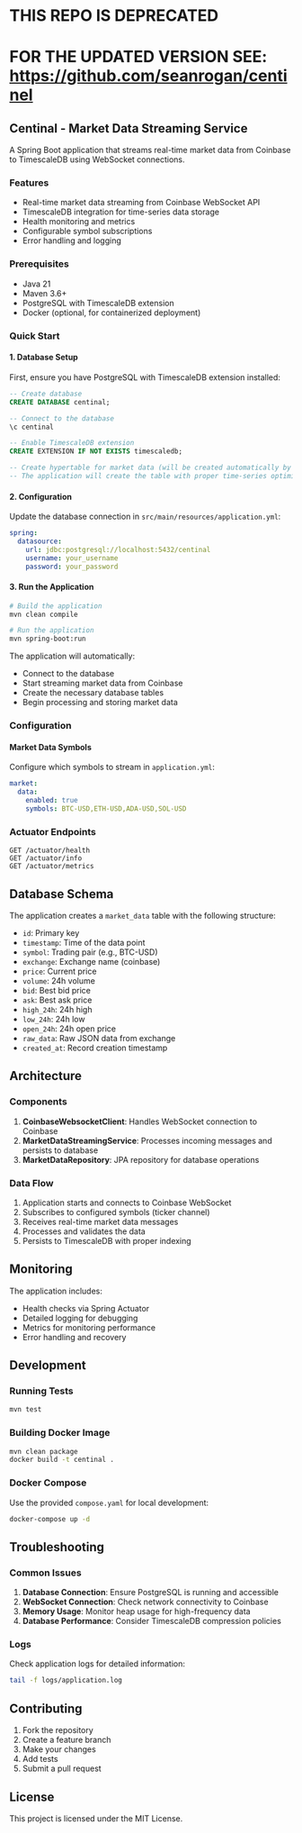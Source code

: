 # THIS REPO IS DEPRECATED
# FOR THE UPDATED VERSION SEE: https://github.com/seanrogan/centinel

## Centinal - Market Data Streaming Service

A Spring Boot application that streams real-time market data from Coinbase to TimescaleDB using WebSocket connections.

### Features

- Real-time market data streaming from Coinbase WebSocket API
- TimescaleDB integration for time-series data storage
- Health monitoring and metrics
- Configurable symbol subscriptions
- Error handling and logging

### Prerequisites

- Java 21
- Maven 3.6+
- PostgreSQL with TimescaleDB extension
- Docker (optional, for containerized deployment)

### Quick Start

#### 1. Database Setup

First, ensure you have PostgreSQL with TimescaleDB extension installed:

```sql
-- Create database
CREATE DATABASE centinal;

-- Connect to the database
\c centinal

-- Enable TimescaleDB extension
CREATE EXTENSION IF NOT EXISTS timescaledb;

-- Create hypertable for market data (will be created automatically by JPA)
-- The application will create the table with proper time-series optimization
```

#### 2. Configuration

Update the database connection in `src/main/resources/application.yml`:

```yaml
spring:
  datasource:
    url: jdbc:postgresql://localhost:5432/centinal
    username: your_username
    password: your_password
```

#### 3. Run the Application

```bash
# Build the application
mvn clean compile

# Run the application
mvn spring-boot:run
```

The application will automatically:
- Connect to the database
- Start streaming market data from Coinbase
- Create the necessary database tables
- Begin processing and storing market data

### Configuration

#### Market Data Symbols

Configure which symbols to stream in `application.yml`:

```yaml
market:
  data:
    enabled: true
    symbols: BTC-USD,ETH-USD,ADA-USD,SOL-USD
```

### Actuator Endpoints
```
GET /actuator/health
GET /actuator/info
GET /actuator/metrics
```

## Database Schema

The application creates a `market_data` table with the following structure:

- `id`: Primary key
- `timestamp`: Time of the data point
- `symbol`: Trading pair (e.g., BTC-USD)
- `exchange`: Exchange name (coinbase)
- `price`: Current price
- `volume`: 24h volume
- `bid`: Best bid price
- `ask`: Best ask price
- `high_24h`: 24h high
- `low_24h`: 24h low
- `open_24h`: 24h open price
- `raw_data`: Raw JSON data from exchange
- `created_at`: Record creation timestamp

## Architecture

### Components

1. **CoinbaseWebsocketClient**: Handles WebSocket connection to Coinbase
2. **MarketDataStreamingService**: Processes incoming messages and persists to database
3. **MarketDataRepository**: JPA repository for database operations

### Data Flow

1. Application starts and connects to Coinbase WebSocket
2. Subscribes to configured symbols (ticker channel)
3. Receives real-time market data messages
4. Processes and validates the data
5. Persists to TimescaleDB with proper indexing

## Monitoring

The application includes:

- Health checks via Spring Actuator
- Detailed logging for debugging
- Metrics for monitoring performance
- Error handling and recovery

## Development

### Running Tests

```bash
mvn test
```

### Building Docker Image

```bash
mvn clean package
docker build -t centinal .
```

### Docker Compose

Use the provided `compose.yaml` for local development:

```bash
docker-compose up -d
```

## Troubleshooting

### Common Issues

1. **Database Connection**: Ensure PostgreSQL is running and accessible
2. **WebSocket Connection**: Check network connectivity to Coinbase
3. **Memory Usage**: Monitor heap usage for high-frequency data
4. **Database Performance**: Consider TimescaleDB compression policies

### Logs

Check application logs for detailed information:

```bash
tail -f logs/application.log
```

## Contributing

1. Fork the repository
2. Create a feature branch
3. Make your changes
4. Add tests
5. Submit a pull request

## License

This project is licensed under the MIT License.
